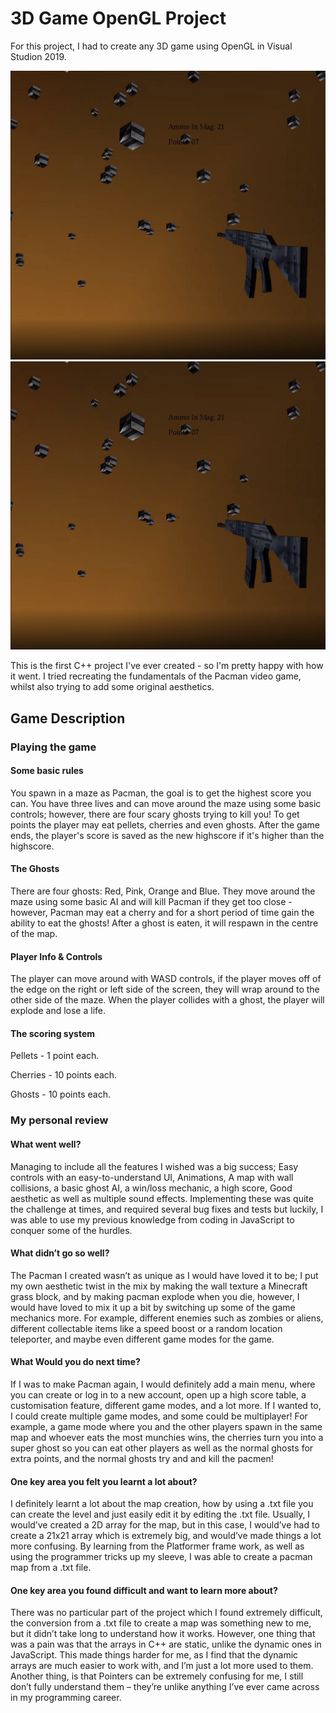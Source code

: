 # 3D Game OpenGL Project

For this project, I had to create any 3D game using OpenGL in Visual Studion 2019.

![My 3D FPS Shooter Game](https://github.com/WedgeManWik/OpenGL-Readme-Website/blob/main/FPS_OpenGL.PNG?raw=true)
![My 3D FPS Shooter Game](https://github.com/WedgeManWik/OpenGL-Readme-Website/blob/main/FPS_OpenGL.PNG?raw=true)

This is the first C++ project I've ever created - so I'm pretty happy with how it went. I tried recreating the fundamentals of the Pacman video game, whilst also trying to add some original aesthetics.

## Game Description 

### Playing the game

#### Some basic rules

You spawn in a maze as Pacman, the goal is to get the highest score you can. You have three lives and can move around the maze using some basic controls; however, there are four scary ghosts trying to kill you! To get points the player may eat pellets, cherries and even ghosts.
After the game ends, the player's score is saved as the new highscore if it's higher than the highscore.

#### The Ghosts

There are four ghosts: Red, Pink, Orange and Blue. They move around the maze using some basic AI and will kill Pacman if they get too close - however, Pacman may eat a cherry and for a short period of time gain the ability to eat the ghosts! After a ghost is eaten, it will respawn in the centre of the map.

#### Player Info & Controls

The player can move around with WASD controls, if the player moves off of the edge on the right or left side of the screen, they will wrap around to the other side of the maze. When the player collides with a ghost, the player will explode and lose a life.

#### The scoring system

Pellets - 1 point each.

Cherries - 10 points each.

Ghosts - 10 points each.
 
### My personal review

#### What went well? 
Managing to include all the features I wished was a big success; Easy controls with an easy-to-understand UI, Animations, A map with wall
collisions, a basic ghost AI, a win/loss mechanic, a high score, Good aesthetic as well as multiple sound effects. Implementing these was quite
the challenge at times, and required several bug fixes and tests but luckily, I was able to use my previous knowledge from coding in JavaScript
to conquer some of the hurdles.<br>

#### What didn’t go so well? 
The Pacman I created wasn’t as unique as I would have loved it to be; I put my own aesthetic twist in the mix by making the wall texture a Minecraft
grass block, and by making pacman explode when you die, however, I would have loved to mix it up a bit by switching up some of the game mechanics more.
For example, different enemies such as zombies or aliens, different collectable items like a speed boost or a random location teleporter, and maybe
even different game modes for the game.<br>

#### What Would you do next time?
If I was to make Pacman again, I would definitely add a main menu, where you can create or log in to a new account, open up a high score table,
a customisation feature, different game modes, and a lot more. If I wanted to, I could create multiple game modes, and some could be multiplayer!
For example, a game mode where you and the other players spawn in the same map and whoever eats the most munchies wins, the cherries turn you into
a super ghost so you can eat other players as well as the normal ghosts for extra points, and the normal ghosts try and and kill the pacmen!<br>

#### One key area you felt you learnt a lot about?
I definitely learnt a lot about the map creation, how by using a .txt file you can create the level and just easily edit it by editing the .txt file.
Usually, I would’ve created a 2D array for the map, but in this case, I would’ve had to create a 21x21 array which is extremely big, and would’ve made
 things a lot more confusing. By learning from the Platformer frame work, as well as using the programmer tricks up my sleeve, I was able to create
 a pacman map from a .txt file.<br>

#### One key area you found difficult and want to learn more about?
There was no particular part of the project which I found extremely difficult, the conversion from a .txt file to create a map was something new to me,
but it didn’t take long to understand how it works. However, one thing that was a pain was that the arrays in C++ are static, unlike the dynamic ones
in JavaScript. This made things harder for me, as I find that the dynamic arrays are much easier to work with, and I’m just a lot more used to them.
Another thing, is that Pointers can be extremely confusing for me, I still don’t fully understand them – they’re unlike anything I’ve ever came across
in my programming career.<br>

